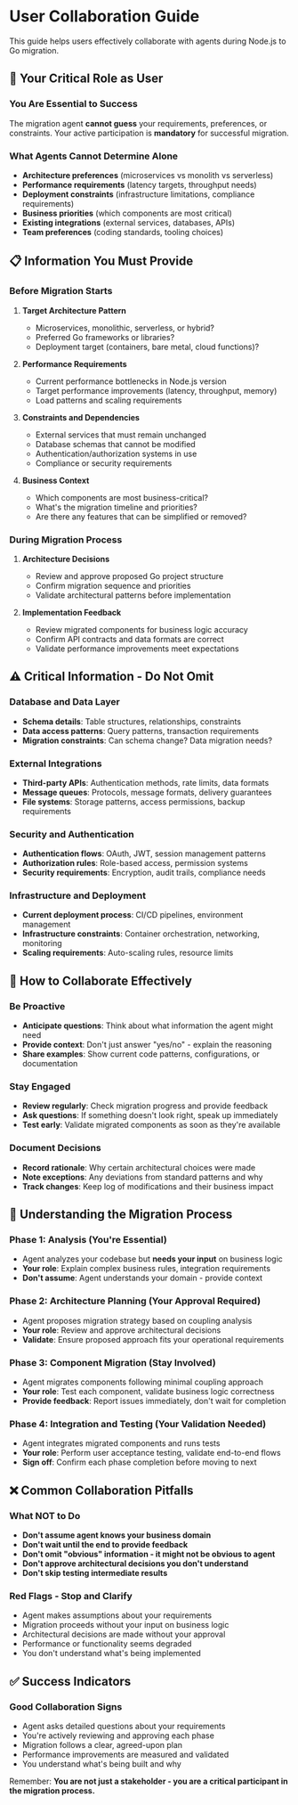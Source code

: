 # User Collaboration Guide

This guide helps users effectively collaborate with agents during Node.js to Go migration.

## 🎯 Your Critical Role as User

### You Are Essential to Success
The migration agent **cannot guess** your requirements, preferences, or constraints. Your active participation is **mandatory** for successful migration.

### What Agents Cannot Determine Alone
- **Architecture preferences** (microservices vs monolith vs serverless)
- **Performance requirements** (latency targets, throughput needs)
- **Deployment constraints** (infrastructure limitations, compliance requirements)
- **Business priorities** (which components are most critical)
- **Existing integrations** (external services, databases, APIs)
- **Team preferences** (coding standards, tooling choices)

## 📋 Information You Must Provide

### Before Migration Starts
1. **Target Architecture Pattern**
   - Microservices, monolithic, serverless, or hybrid?
   - Preferred Go frameworks or libraries?
   - Deployment target (containers, bare metal, cloud functions)?

2. **Performance Requirements**
   - Current performance bottlenecks in Node.js version
   - Target performance improvements (latency, throughput, memory)
   - Load patterns and scaling requirements

3. **Constraints and Dependencies**
   - External services that must remain unchanged
   - Database schemas that cannot be modified
   - Authentication/authorization systems in use
   - Compliance or security requirements

4. **Business Context**
   - Which components are most business-critical?
   - What's the migration timeline and priorities?
   - Are there any features that can be simplified or removed?

### During Migration Process
1. **Architecture Decisions**
   - Review and approve proposed Go project structure
   - Confirm migration sequence and priorities
   - Validate architectural patterns before implementation

2. **Implementation Feedback**
   - Review migrated components for business logic accuracy
   - Confirm API contracts and data formats are correct
   - Validate performance improvements meet expectations

## ⚠️ Critical Information - Do Not Omit

### Database and Data Layer
- **Schema details**: Table structures, relationships, constraints
- **Data access patterns**: Query patterns, transaction requirements
- **Migration constraints**: Can schema change? Data migration needs?

### External Integrations  
- **Third-party APIs**: Authentication methods, rate limits, data formats
- **Message queues**: Protocols, message formats, delivery guarantees
- **File systems**: Storage patterns, access permissions, backup requirements

### Security and Authentication
- **Authentication flows**: OAuth, JWT, session management patterns
- **Authorization rules**: Role-based access, permission systems
- **Security requirements**: Encryption, audit trails, compliance needs

### Infrastructure and Deployment
- **Current deployment process**: CI/CD pipelines, environment management
- **Infrastructure constraints**: Container orchestration, networking, monitoring
- **Scaling requirements**: Auto-scaling rules, resource limits

## 🤝 How to Collaborate Effectively

### Be Proactive
- **Anticipate questions**: Think about what information the agent might need
- **Provide context**: Don't just answer "yes/no" - explain the reasoning
- **Share examples**: Show current code patterns, configurations, or documentation

### Stay Engaged
- **Review regularly**: Check migration progress and provide feedback
- **Ask questions**: If something doesn't look right, speak up immediately
- **Test early**: Validate migrated components as soon as they're available

### Document Decisions
- **Record rationale**: Why certain architectural choices were made
- **Note exceptions**: Any deviations from standard patterns and why
- **Track changes**: Keep log of modifications and their business impact

## 🚀 Understanding the Migration Process

### Phase 1: Analysis (You're Essential)
- Agent analyzes your codebase but **needs your input** on business logic
- **Your role**: Explain complex business rules, integration requirements
- **Don't assume**: Agent understands your domain - provide context

### Phase 2: Architecture Planning (Your Approval Required)
- Agent proposes migration strategy based on coupling analysis
- **Your role**: Review and approve architectural decisions
- **Validate**: Ensure proposed approach fits your operational requirements

### Phase 3: Component Migration (Stay Involved)
- Agent migrates components following minimal coupling approach
- **Your role**: Test each component, validate business logic correctness
- **Provide feedback**: Report issues immediately, don't wait for completion

### Phase 4: Integration and Testing (Your Validation Needed)
- Agent integrates migrated components and runs tests
- **Your role**: Perform user acceptance testing, validate end-to-end flows
- **Sign off**: Confirm each phase completion before moving to next

## ❌ Common Collaboration Pitfalls

### What NOT to Do
- **Don't assume agent knows your business domain**
- **Don't wait until the end to provide feedback**
- **Don't omit "obvious" information - it might not be obvious to agent**
- **Don't approve architectural decisions you don't understand**
- **Don't skip testing intermediate results**

### Red Flags - Stop and Clarify
- Agent makes assumptions about your requirements
- Migration proceeds without your input on business logic
- Architectural decisions are made without your approval
- Performance or functionality seems degraded
- You don't understand what's being implemented

## ✅ Success Indicators

### Good Collaboration Signs
- Agent asks detailed questions about your requirements
- You're actively reviewing and approving each phase
- Migration follows a clear, agreed-upon plan
- Performance improvements are measured and validated
- You understand what's being built and why

Remember: **You are not just a stakeholder - you are a critical participant in the migration process.**